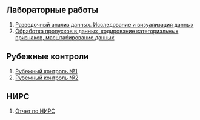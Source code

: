 ## Лабораторные работы

1. [Разведочный анализ данных. Исследование и визуализация данных](https://github.com/nozv/TMO/blob/main/LR1.pdf)
2. [Обработка пропусков в данных, кодирование категориальных признаков, масштабирование данных](https://github.com/nozv/TMO/blob/main/LR2.pdf)

## Рубежные контроли

1. [Рубежный контроль №1](https://github.com/nozv/TMO/blob/main/RK1.pdf)
2. [Рубежный контроль №2](https://github.com/nozv/TMO/blob/main/RK2.pdf)

## НИРС

1. [Отчет по НИРС]()
